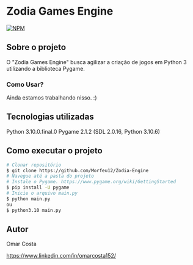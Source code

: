 # Zodia Games Engine

[![NPM](https://img.shields.io/npm/l/react)](https://github.com/Morfeu12/Zodia-Engine/blob/master/LICENSE) 

## Sobre o projeto

O "Zodia Games Engine" busca agilizar a criação de jogos em Python 3 utilizando a biblioteca Pygame.


### Como Usar? 
Ainda estamos trabalhando nisso. :)

## Tecnologias utilizadas

Python 3.10.0.final.0
Pygame 2.1.2 (SDL 2.0.16, Python 3.10.6)

## Como executar o projeto

```bash
# Clonar repositório
$ git clone https://github.com/Morfeu12/Zodia-Engine
# Navegue até a pasta do projeto 
# Instale o Pygame. https://www.pygame.org/wiki/GettingStarted
$ pip install -U pygame
# Inicie o arquivo main.py
$ python main.py 
ou
$ python3.10 main.py
```

## Autor

Omar Costa

https://www.linkedin.com/in/omarcosta152/
